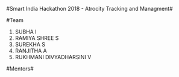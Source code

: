 #Smart India Hackathon 2018 - Atrocity Tracking and Managment#

#Team
 1. SUBHA I
 1. RAMIYA SHREE S
 2. SUREKHA S
 3. RANJITHA A
 4. RUKHMANI DIVYADHARSINI V

#Mentors#
